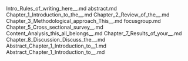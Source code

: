 Intro_Rules_of_writing_here__.md
abstract.md
Chapter_1_Introduction_to_the__.md
Chapter_2_Review_of_the__.md
Chapter_3_Methodological_approach_This__.md
focusgroup.md
Chapter_5_Cross_sectional_survey__.md
Content_Analysis_this_all_belongs__.md
Chapter_7_Results_of_your__.md
Chapter_8_Discussion_Discuss_the__.md
Abstract_Chapter_1_Introduction_to__1.md
Abstract_Chapter_1_Introduction_to__.md
    